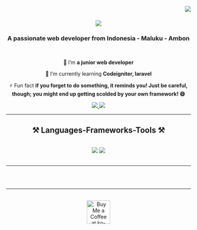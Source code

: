 <img align="right" src="https://visitor-badge.laobi.icu/badge?page_id=devanHpattinasarany.devanHpattinasarany" />

<h1 align="center">
    <img src="https://readme-typing-svg.herokuapp.com/?font=Righteous&size=35&center=true&vCenter=true&width=500&height=70&duration=4000&lines=Hi+There!+👋;+I'm+Devan+Pattinasarany!;" />
</h1>

<h3 align="center">A passionate web developer from Indonesia - Maluku - Ambon</h3>

<br/>

<div align="center">
 
 🔭 I’m **a junior web developer**
 
 🌱 I’m currently learning **Codeigniter, laravel**

⚡ Fun fact **if you forget to do something, it reminds you! Just be careful, though; you might end up getting scolded by your own framework! 😄**

 </div>
 
<div align="center"> 
  <a href="mailto:devanpattinasarany07@gmail.com">
    <img src="https://img.shields.io/badge/Gmail-333333?style=for-the-badge&logo=gmail&logoColor=red" />
  </a>
  <a href="https://www.linkedin.com/in/devan-hendrik-pattinasarany-2254ab200/" target="_blank">
    <img src="https://img.shields.io/badge/LinkedIn-0077B5?style=for-the-badge&logo=linkedin&logoColor=white" target="_blank" />
  </a>
</div>

 <hr/>
 
<h2 align="center">⚒️ Languages-Frameworks-Tools ⚒️</h2>
<br/>
<div align="center">
    <img src="https://skillicons.dev/icons?i=laravel,bootstrap,html,css,vscode,github,figma,git" />
    <img src="https://skillicons.dev/icons?i=php,javascript,java,mysql" /><br>
</div>

<br/>
<hr/>

<br/><br/>

<hr/>

<br/>

<div align="center">
<a href='https://ko-fi.com/V7V4RAK9C' target='_blank'><img height='64' style='border:0px;height:64px;' src='https://storage.ko-fi.com/cdn/kofi1.png?v=3' border='0' alt='Buy Me a Coffee at ko-fi.com' /></a>
</div>

<br/>
